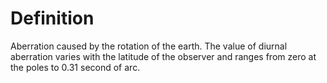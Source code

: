 # Definition

Aberration caused by the rotation of the earth. The value of diurnal
aberration varies with the latitude of the observer and ranges from zero
at the poles to 0.31 second of arc.
